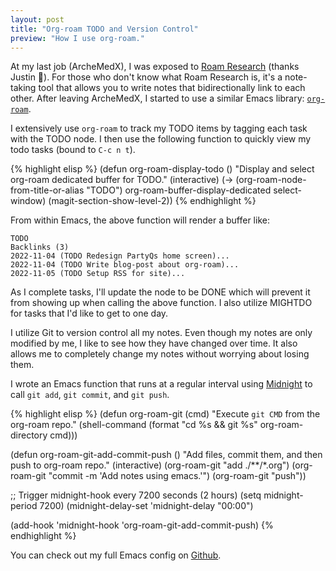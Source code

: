 ```yaml
---
layout: post
title: "Org-roam TODO and Version Control"
preview: "How I use org-roam."
---
```


At my last job (ArcheMedX), I was exposed to [Roam Research][roam-research]
(thanks Justin 🙂). For those who don't know what Roam Research is, it's
a note-taking tool that allows you to write notes that bidirectionally link
to each other. After leaving ArcheMedX, I started to use a similar Emacs library:
[`org-roam`][org-roam].

I extensively use `org-roam` to track my TODO items by tagging each task
with the TODO node. I then use the following function to quickly view my
todo tasks (bound to `C-c n t`).

{% highlight elisp %}
(defun org-roam-display-todo ()
  "Display and select org-roam dedicated buffer for TODO."
  (interactive)
  (-> (org-roam-node-from-title-or-alias "TODO")
      org-roam-buffer-display-dedicated
      select-window)
  (magit-section-show-level-2))
{% endhighlight %}

From within Emacs, the above function will render a buffer like:

```
TODO
Backlinks (3)
2022-11-04 (TODO Redesign PartyQs home screen)...
2022-11-04 (TODO Write blog-post about org-roam)...
2022-11-05 (TODO Setup RSS for site)...
```

As I complete tasks, I'll update the node to be DONE which will
prevent it from showing up when calling the above function. I
also utilize MIGHTDO for tasks that I'd like to get to one day.

I utilize Git to version control all my notes. Even though my
notes are only modified by me, I like to see how they have
changed over time. It also allows me to completely change my
notes without worrying about losing them.

I wrote an Emacs function that runs at a regular interval using
[Midnight][midnight] to call `git add`, `git commit`, and `git push`.

{% highlight elisp %}
(defun org-roam-git (cmd)
  "Execute `git CMD` from the org-roam repo."
  (shell-command
   (format "cd %s && git %s"
           org-roam-directory
           cmd)))

(defun org-roam-git-add-commit-push ()
  "Add files, commit them, and then push to org-roam repo."
  (interactive)
  (org-roam-git "add ./**/*.org")
  (org-roam-git "commit -m 'Add notes using emacs.'")
  (org-roam-git "push"))

;; Trigger midnight-hook every 7200 seconds (2 hours)
(setq midnight-period 7200)
(midnight-delay-set 'midnight-delay "00:00")

(add-hook 'midnight-hook 'org-roam-git-add-commit-push)
{% endhighlight %}

You can check out my full Emacs config on [Github][emacs].

[emacs]:         https://github.com/dehli/.emacs.d/
[midnight]:      https://www.emacswiki.org/emacs/MidnightMode
[org-roam]:      https://www.orgroam.com/
[roam-research]: https://roamresearch.com/